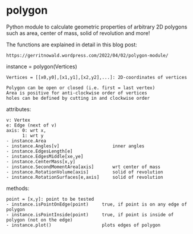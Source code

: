 # polygon
Python module to calculate geometric properties of arbitrary 2D polygons such as area, center of mass, solid of revolution and more!

The functions are explained in detail in this blog post:

    https://gerritnowald.wordpress.com/2022/04/02/polygon-module/


instance = polygon(Vertices)

    Vertices = [[x0,y0],[x1,y1],[x2,y2],...]: 2D-coordinates of vertices
    
    Polygon can be open or closed (i.e. first = last vertex)
    Area is positive for anti-clockwise order of vertices
    holes can be defined by cutting in and clockwise order


attributes:

    v: Vertex
    e: Edge (next of v)
    axis: 0: wrt x, 
          1: wrt y   
    - instance.Area
    - instance.Angles[v]                    inner angles
    - instance.EdgesLength[e]
    - instance.EdgesMiddle[xe,ye]
    - instance.CenterMass[x,y]
    - instance.SecondMomentArea[axis]       wrt center of mass
    - instance.RotationVolume[axis]         solid of revolution
    - instance.RotationSurfaces[e,axis]     solid of revolution
    

methods:

    point = [x,y]: point to be tested
    - instance.isPointOnEdge(point)     true, if point is on any edge of polygon
    - instance.isPointInside(point)     true, if point is inside of polygon (not on the edge)
    - instance.plot()                   plots edges of polygon
